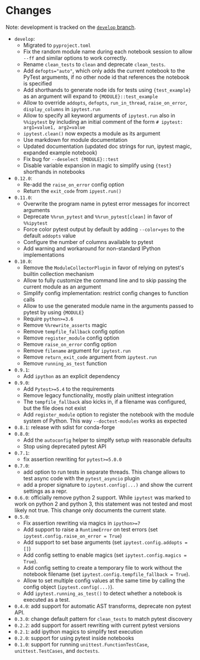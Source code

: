 # Changes

Note: development is tracked on the [`develop` branch](https://github.com/chmp/ipytest/tree/develop).

- `develop`:
    - Migrated to `pyproject.toml`
    - Fix the random module name during each notebook session to allow `--ff`
      and similar options to work correctly.
    - Rename `clean_tests` to `clean` and deprecate `clean_tests`.
    - Add `defopts="auto"`, which only adds the current notebook to the PyTest
      arguments, if no other node id that references the notebook is specified
    - Add shorthands to generate node ids for tests using `{test_example}` as an
      argument will expand to `{MODULE}::test_example`
    - Allow to override `addopts`, `defopts`, `run_in_thread`, `raise_on_error`,
      `display_columns` in `ipytest.run`
    - Allow to specify all keyword arguments of `ipytest.run` also in
      `%%ipytest` by including an initial comment of the form `# ipytest:
      arg1=value1, arg2=value`
    - `ipytest.clean()` now expects a module as its argument
    - Use markdown for module documentation
    - Updated documentation (updated doc strings for run, ipytest magic,
      expanded example notebook)
    - Fix bug for `--deselect {MODULE}::test`
    - Disable variable expansion in magic to simplify using `{test}` shorthands
      in notebooks
- `0.12.0`:
    - Re-add the `raise_on_error` config option
    - Return the `exit_code` from `ipyest.run()`
- `0.11.0`:
    - Overwrite the program name in pytest error messages for incorrect arguments
    - Deprecate `%%run_pytest` and `%%run_pytest[clean]` in favor of `%%ipytest`
    - Force color pytest output by default by adding `--color=yes` to the
      default `addopts` value
    - Configure the number of columns available to pytest
    - Add warning and workaround for non-standard IPython implementations
- `0.10.0`:
    - Remove the `ModuleCollectorPlugin` in favor of relying on pytest's builtin
      collection mechanism
    - Allow to fully customize the command line and to skip passing the
      current module as an argument
    - Simplify config implementation: restrict config changes to function calls
    - Allow to use the generated module name in the arguments passed to pytest
      by using `{MODULE}`
    - Require `python>=3.6`
    - Remove `%%rewrite_asserts` magic
    - Remove `tempfile_fallback` config option
    - Remove `register_module` config option
    - Remove `raise_on_error` config option
    - Remove `filename` argument for `ipytest.run`
    - Remove `return_exit_code` argument from `ipytest.run`
    - Remove `running_as_test` function
- `0.9.1`:
    - Add `ipython` as an explicit dependency
- `0.9.0`:
    - Add `Pytest>=5.4` to the requirements
    - Remove legacy functionality, mostly plain unittest integration
    - The `tempfile_fallback` also kicks in, if a filename was configured, but
      the file does not exist
    - Add `register_module` option to register the notebook with the module
      system of Python. This way `--doctest-modules` works as expected
- `0.8.1`: release with sdist for conda-forge
- `0.8.0`:
    - Add the `autoconfig` helper to simplfy setup with reasonable defaults
    - Stop using deprecated pytest API
- `0.7.1`:
    - fix assertion rewriting for `pytest>=5.0.0`
- `0.7.0`:
    - add option to run tests in separate threads. This change allows to test
      async code with the `pytest_asyncio` plugin
    - add a proper signature to `ipytest.config(...)` and show the current
      settings as a repr.
- `0.6.0`: officially remove python 2 support. While `ipytest` was marked to
  work on python 2 and python 3, this statement was not tested and most likely
  not true. This change only documents the current state.
- `0.5.0`:
    - Fix assertion rewriting via magics in `ipython>=7`
    - Add support to raise a `RuntimeError` on test errors (set
      `ipytest.config.raise_on_error = True`)
    - Add support to set base arguments (set `ipytest.config.addopts = []`)
    - Add config setting to enable magics (set `ipytest.config.magics = True`).
    - Add config setting to create a temporary file to work without the
      notebook filename (set `ipytest.config.tempfile_fallback = True`).
    - Allow to set multiple config values at the same time by calling the
      config object (`ipytest.config(...)`).
    - Add `ipytest.running_as_test()` to detect whether a notebook is executed
      as a test.
- `0.4.0`: add support for automatic AST transforms, deprecate non pytest API.
- `0.3.0`: change default pattern for `clean_tests` to match pytest discovery
- `0.2.2`: add support for assert rewriting with current pytest versions
- `0.2.1`: add ipython magics to simplify test execution
- `0.2.0`: support for using pytest inside notebooks
- `0.1.0`: support for running `unittest.FunctionTestCase`,
  `unittest.TestCases`, and `doctests`.

